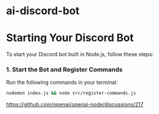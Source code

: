 # ai-discord-bot

# Starting Your Discord Bot

To start your Discord bot built in Node.js, follow these steps:

### 1. Start the Bot and Register Commands
Run the following commands in your terminal:

```bash
nodemon index.js && node src/register-commands.js
```
https://github.com/openai/openai-node/discussions/217

